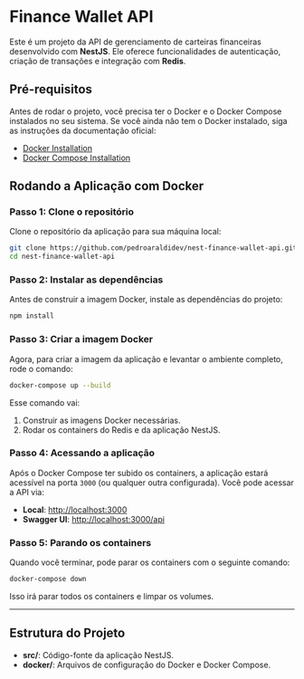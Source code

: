 
# Finance Wallet API

Este é um projeto da API de gerenciamento de carteiras financeiras desenvolvido com **NestJS**. Ele oferece funcionalidades de autenticação, criação de transações e integração com **Redis**.

## Pré-requisitos

Antes de rodar o projeto, você precisa ter o Docker e o Docker Compose instalados no seu sistema. Se você ainda não tem o Docker instalado, siga as instruções da documentação oficial:

- [Docker Installation](https://docs.docker.com/get-docker/)
- [Docker Compose Installation](https://docs.docker.com/compose/install/)

## Rodando a Aplicação com Docker

### Passo 1: Clone o repositório

Clone o repositório da aplicação para sua máquina local:

```bash
git clone https://github.com/pedroaraldidev/nest-finance-wallet-api.git
cd nest-finance-wallet-api
```

### Passo 2: Instalar as dependências

Antes de construir a imagem Docker, instale as dependências do projeto:

```bash
npm install
```

### Passo 3: Criar a imagem Docker

Agora, para criar a imagem da aplicação e levantar o ambiente completo, rode o comando:

```bash
docker-compose up --build
```

Esse comando vai:

1. Construir as imagens Docker necessárias.
2. Rodar os containers do Redis e da aplicação NestJS.

### Passo 4: Acessando a aplicação

Após o Docker Compose ter subido os containers, a aplicação estará acessível na porta `3000` (ou qualquer outra configurada). Você pode acessar a API via:

- **Local**: [http://localhost:3000](http://localhost:3000)
- **Swagger UI**: [http://localhost:3000/api](http://localhost:3000/api)

### Passo 5: Parando os containers

Quando você terminar, pode parar os containers com o seguinte comando:

```bash
docker-compose down
```

Isso irá parar todos os containers e limpar os volumes.

---

## Estrutura do Projeto

- **src/**: Código-fonte da aplicação NestJS.
- **docker/**: Arquivos de configuração do Docker e Docker Compose.
